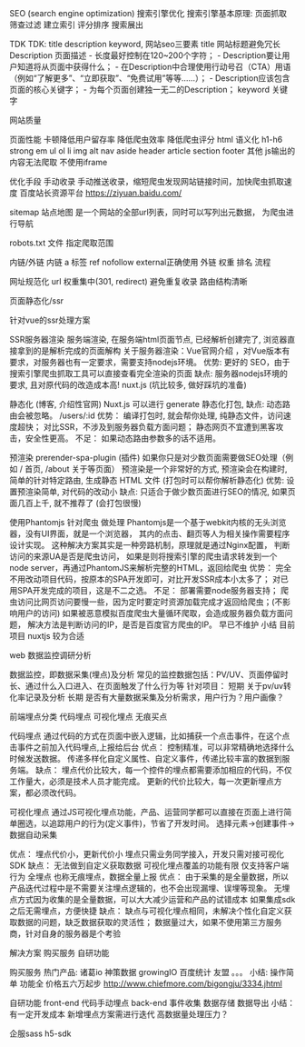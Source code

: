 SEO (search engine optimization)  搜索引擎优化
搜索引擎基本原理:
页面抓取
筛查过滤
建立索引
评分排序
搜索展出

TDK
TDK: title description keyword,  网站seo三要素
title 网站标题避免冗长
Description 页面描述
    - 长度最好控制在120~200个字符；
    - Description要让用户知道将从页面中获得什么；
    - 在Description中合理使用行动号召（CTA）用语（例如“了解更多”、“立即获取”、“免费试用”等等……）；
    - Description应该包含页面的核心关键字；
    - 为每个页面创建独一无二的Description；
keyword 关键字


网站质量

页面性能
  卡顿降低用户留存率
  降低爬虫效率
   降低爬虫评分
html 语义化
h1-h6
strong em
ul ol li
img alt
 nav
aside
header
article
section
footer
其他
js输出的内容无法爬取
不使用iframe

优化手段
手动收录
  手动推送收录，缩短爬虫发现网站链接时间，加快爬虫抓取速度
  百度站长资源平台 https://ziyuan.baidu.com/

sitemap 站点地图
  是一个网站的全部url列表，同时可以写列出元数据， 为爬虫进行导航

robots.txt 文件 指定爬取范围

内链/外链
  内链
a 标签 ref nofollow external正确使用
外链
 权重
 排名
 流程

网址规范化
 url 权重集中(301, redirect)
避免重复收录
路由结构清晰

页面静态化/ssr


针对vue的ssr处理方案

SSR服务器渲染
服务端渲染, 在服务端html页面节点, 已经解析创建完了, 浏览器直接拿到的是解析完成的页面解构
关于服务器渲染：Vue官网介绍 ，对Vue版本有要求，对服务器也有一定要求，需要支持nodejs环境。
优势: 更好的 SEO，由于搜索引擎爬虫抓取工具可以直接查看完全渲染的页面
缺点: 服务器nodejs环境的要求, 且对原代码的改造成本高! nuxt.js (坑比较多, 做好踩坑的准备)

静态化 (博客, 介绍性官网)
Nuxt.js 可以进行 generate 静态化打包, 缺点: 动态路由会被忽略。 /users/:id
优势：
编译打包时, 就会帮你处理, 纯静态文件，访问速度超快；
对比SSR，不涉及到服务器负载方面问题；
静态网页不宜遭到黑客攻击，安全性更高。
不足：
如果动态路由参数多的话不适用。

预渲染 prerender-spa-plugin (插件)
如果你只是对少数页面需要做SEO处理（例如 / 首页, /about 关于等页面）
预渲染是一个非常好的方式, 预渲染会在构建时, 简单的针对特定路由, 生成静态 HTML 文件 (打包时可以帮你解析静态化)
优势: 设置预渲染简单, 对代码的改动小
缺点: 只适合于做少数页面进行SEO的情况, 如果页面几百上千, 就不推荐了 (会打包很慢)

使用Phantomjs 针对爬虫 做处理
Phantomjs是一个基于webkit内核的无头浏览器，没有UI界面，就是一个浏览器，
其内的点击、翻页等人为相关操作需要程序设计实现。
这种解决方案其实是一种旁路机制，原理就是通过Nginx配置， 判断访问的来源UA是否是爬虫访问，
如果是则将搜索引擎的爬虫请求转发到一个node server，再通过PhantomJS来解析完整的HTML，返回给爬虫
优势：
完全不用改动项目代码，按原本的SPA开发即可，对比开发SSR成本小太多了；
对已用SPA开发完成的项目，这是不二之选。
不足：
部署需要node服务器支持；
爬虫访问比网页访问要慢一些，因为定时要定时资源加载完成才返回给爬虫；(不影响用户的访问)
如果被恶意模拟百度爬虫大量循环爬取，会造成服务器负载方面问题，
解决方法是判断访问的IP，是否是百度官方爬虫的IP。
早已不维护
小结
目前项目 nuxtjs 较为合适


web 数据监控调研分析

数据监控，即数据采集(埋点)及分析
 常见的监控数据包括：PV/UV、页面停留时长、通过什么入口进入、在页面触发了什么行为等
针对项目：
短期 关于pv/uv转化率记录及分析
长期 是否有大量数据采集及分析需求，用户行为？用户画像？

前端埋点分类
代码埋点
可视化埋点
无痕买点

代码埋点
通过代码的方式在页面中嵌入逻辑，比如捕获一个点击事件，在这个点击事件之前加入代码埋点,上报给后台
优点：
控制精准，可以非常精确地选择什么时候发送数据。
传递多样化自定义属性、自定义事件，传递比较丰富的数据到服务端。
缺点：
埋点代价比较大，每一个控件的埋点都需要添加相应的代码，不仅工作量大，必须是技术人员才能完成。
更新的代价比较大，每一次更新埋点方案，都必须改代码。

可视化埋点
通过JS可视化埋点功能，产品、运营同学都可以直接在页面上进行简单圈选，以追踪用户的行为(定义事件)，节省了开发时间。
选择元素->创建事件->数据自动采集

优点：
埋点代价小，更新代价小
埋点只需业务同学接入，开发只需对接可视化SDK
缺点：
无法做到自定义获取数据
可视化埋点覆盖的功能有限
仅支持客户端行为
全埋点
也称无痕埋点，数据全量上报
优点：
由于采集的是全量数据，所以产品迭代过程中是不需要关注埋点逻辑的，也不会出现漏埋、误埋等现象。
无埋点方式因为收集的是全量数据，可以大大减少运营和产品的试错成本
如果集成sdk之后无需埋点，方便快捷
缺点：
缺点与可视化埋点相同，未解决个性化自定义获取数据的问题，缺乏数据获取的灵活性；
数据量过大，如果不使用第三方服务商，针对自身的服务器是个考验


解决方案
购买服务
自研功能

购买服务
热门产品:
诸葛io
神策数据
growingIO
百度统计
友盟
。。。
小结: 
操作简单
功能全
价格五六万起步 http://www.chiefmore.com/bigongju/3334.jhtml

自研功能
front-end
代码手动埋点
back-end
事件收集
数据存储
数据导出
小结：
有一定开发成本
新增埋点方案需进行迭代
高数据量处理压力？




企服sass h5-sdk









